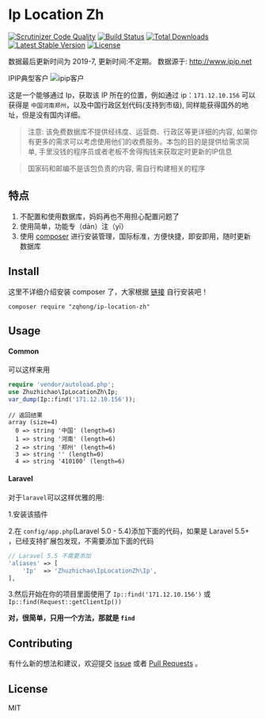 # Ip Location Zh
<p>
<a href="https://scrutinizer-ci.com/g/zhuzhichao/ip-location-zh/?branch=master"><img src="https://scrutinizer-ci.com/g/zhuzhichao/ip-location-zh/badges/quality-score.png?b=master" alt="Scrutinizer Code Quality"></a>
<a href="https://travis-ci.org/zhuzhichao/ip-location-zh"><img src="https://travis-ci.org/zhuzhichao/ip-location-zh.svg" alt="Build Status"></a>
<a href="https://packagist.org/packages/zhuzhichao/ip-location-zh"><img src="https://poser.pugx.org/zhuzhichao/ip-location-zh/d/total.svg" alt="Total Downloads"></a>
<a href="https://packagist.org/packages/zhuzhichao/ip-location-zh"><img src="https://poser.pugx.org/zhuzhichao/ip-location-zh/v/stable.svg" alt="Latest Stable Version"></a>
<a href="https://packagist.org/packages/zhuzhichao/ip-location-zh"><img src="https://poser.pugx.org/zhuzhichao/ip-location-zh/license.svg" alt="License"></a>
</p>

数据最后更新时间为 2019-7, 更新时间:不定期。 数据源于: http://www.ipip.net

IPIP典型客户
![ipip客户](http://img.zhuzhichao.com/ipipservercom.png)

这是一个能够通过 Ip，获取该 IP 所在的位置，例如通过 ip：`171.12.10.156` 可以获得是 `中国河南郑州`，以及中国行政区划代码(支持到市级), 同样能获得国外的地址，但是没有国内详细。

>注意: 该免费数据库不提供经纬度、运营商、行政区等更详细的内容, 如果你有更多的需求可以考虑使用他们的收费服务。本包的目的是提供给需求简单, 手里没钱的程序员或者老板不舍得掏钱来获取定时更新的IP信息

>国家码和邮编不是该包负责的内容, 需自行构建相关的程序


## 特点

1. 不配置和使用数据库，妈妈再也不用担心配置问题了
2. 使用简单，功能专（dān）注（yī）
3. 使用 [composer](https://getcomposer.org/) 进行安装管理，国际标准，方便快捷，即安即用，随时更新数据库

## Install

这里不详细介绍安装 composer 了，大家根据 [链接](https://getcomposer.org/) 自行安装吧！

`composer require "zqhong/ip-location-zh"`

## Usage

#### Common

可以这样来用

```php
require 'vendor/autoload.php';  
use Zhuzhichao\IpLocationZh\Ip;  
var_dump(Ip::find('171.12.10.156'));
```

```
// 返回结果
array (size=4)
  0 => string '中国' (length=6)
  1 => string '河南' (length=6)
  2 => string '郑州' (length=6)
  3 => string '' (length=0)
  4 => string '410100' (length=6)
```

#### Laravel

对于`laravel`可以这样优雅的用:

1.安装该插件

2.在 `config/app.php`(Laravel 5.0 - 5.4)添加下面的代码，如果是 Laravel 5.5+ ，已经支持扩展包发现，不需要添加下面的代码

```php
// Laravel 5.5 不需要添加
'aliases' => [
    'Ip'  => 'Zhuzhichao\IpLocationZh\Ip', 
],
```

3.然后开始在你的项目里面使用了 `Ip::find('171.12.10.156')` 或 `Ip::find(Request::getClientIp())`


**对，很简单，只用一个方法，那就是 `find`**

## Contributing
有什么新的想法和建议，欢迎提交 [issue](https://github.com/zhuzhichao/ip-location-zh/issues) 或者 [Pull Requests](https://github.com/zhuzhichao/ip-location-zh/pulls) 。

## License
MIT

